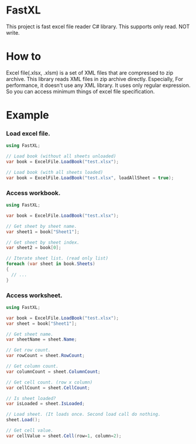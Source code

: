 # FastXL

This project is fast excel file reader C# library. This supports only read. NOT write.

# How to
Excel file(.xlsx, .xlsm) is a set of XML files that are compressed to zip archive.
This library reads XML files in zip archive directly. Especially, For performance, it doesn't use any XML library. 
It uses only regular expression. So you can access minimum things of excel file specification.

# Example

### Load excel file.
```csharp
using FastXL;

// Load book (without all sheets unloaded)
var book = ExcelFile.LoadBook("test.xlsx");

// Load book (with all sheets loaded)
var book = ExcelFile.LoadBook("test.xlsx", loadAllSheet = true);
```

### Access workbook.
```csharp
using FastXL;

var book = ExcelFile.LoadBook("test.xlsx");

// Get sheet by sheet name.
var sheet1 = book["Sheet1"];

// Get sheet by sheet index.
var sheet2 = book[0];

// Iterate sheet list. (read only list)
foreach (var sheet in book.Sheets)
{
  // ...
}
```

### Access worksheet.
```csharp
using FastXL;

var book = ExcelFile.LoadBook("test.xlsx");
var sheet = book["Sheet1"];

// Get sheet name.
var sheetName = sheet.Name;

// Get row count.
var rowCount = sheet.RowCount;

// Get column count.
var columnCount = sheet.ColumnCount;

// Get cell count. (row x column)
var cellCount = sheet.CellCount;

// Is sheet loaded?
var isLoaded = sheet.IsLoaded;

// Load sheet. (It loads once. Second load call do nothing.
sheet.Load();

// Get cell value.
var cellValue = sheet.Cell(row=1, column=2);

```
